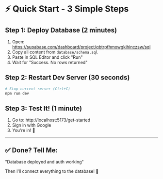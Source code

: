# ⚡ Quick Start - 3 Simple Steps

## Step 1: Deploy Database (2 minutes)
1. Open: https://supabase.com/dashboard/project/qbtrpfhmowgkihinczsw/sql
2. Copy all content from `database/schema.sql`
3. Paste in SQL Editor and click "Run"
4. Wait for "Success. No rows returned"

## Step 2: Restart Dev Server (30 seconds)
```bash
# Stop current server (Ctrl+C)
npm run dev
```

## Step 3: Test It! (1 minute)
1. Go to: http://localhost:5173/get-started
2. Sign in with Google
3. You're in! 🎉

---

## ✅ Done? Tell Me:
"Database deployed and auth working"

Then I'll connect everything to the database! 🚀
